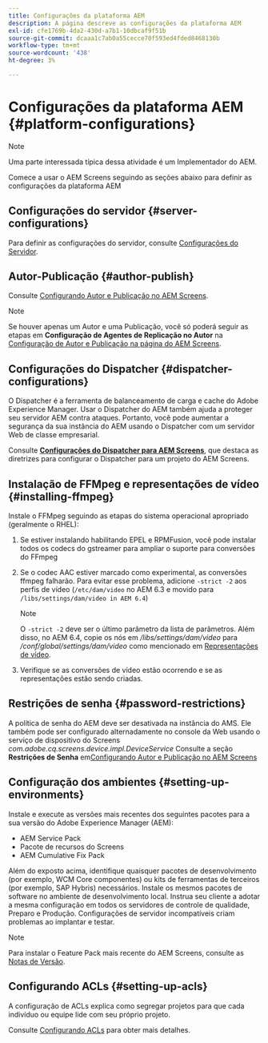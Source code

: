 ```yaml
---
title: Configurações da plataforma AEM
description: A página descreve as configurações da plataforma AEM
exl-id: cfe1769b-4da2-430d-a7b1-10dbcaf9f51b
source-git-commit: dcaaa1c7ab0a55cecce70f593ed4fded8468130b
workflow-type: tm+mt
source-wordcount: '438'
ht-degree: 3%

---
```


# Configurações da plataforma AEM {#platform-configurations}

>[!NOTE]
>
>Uma parte interessada típica dessa atividade é um Implementador do AEM.

Comece a usar o AEM Screens seguindo as seções abaixo para definir as configurações da plataforma AEM

## Configurações do servidor {#server-configurations}

Para definir as configurações do servidor, consulte [Configurações do Servidor](https://experienceleague.adobe.com/pt-br/docs/experience-manager-screens/user-guide/administering/configuring-screens-introduction#ServerConfiguration).

## Autor-Publicação {#author-publish}

Consulte [Configurando Autor e Publicação no AEM Screens](https://experienceleague.adobe.com/pt-br/docs/experience-manager-screens/user-guide/administering/author-publish/author-and-publish).

>[!NOTE]
>
>Se houver apenas um Autor e uma Publicação, você só poderá seguir as etapas em **Configuração de Agentes de Replicação no Autor** na [Configuração de Autor e Publicação na página do AEM Screens](https://experienceleague.adobe.com/pt-br/docs/experience-manager-screens/user-guide/administering/author-publish/author-and-publish).

## Configurações do Dispatcher {#dispatcher-configurations}

O Dispatcher é a ferramenta de balanceamento de carga e cache do Adobe Experience Manager. Usar o Dispatcher do AEM também ajuda a proteger seu servidor AEM contra ataques. Portanto, você pode aumentar a segurança da sua instância do AEM usando o Dispatcher com um servidor Web de classe empresarial.

Consulte **[Configurações do Dispatcher para AEM Screens](https://experienceleague.adobe.com/pt-br/docs/experience-manager-screens/user-guide/administering/dispatcher-configurations-aem-screens)**, que destaca as diretrizes para configurar o Dispatcher para um projeto do AEM Screens.

## Instalação de FFMpeg e representações de vídeo {#installing-ffmpeg}

Instale o FFMpeg seguindo as etapas do sistema operacional apropriado (geralmente o RHEL):

1. Se estiver instalando habilitando EPEL e RPMFusion, você pode instalar todos os codecs do gstreamer para ampliar o suporte para conversões do FFmpeg
1. Se o codec AAC estiver marcado como experimental, as conversões ffmpeg falharão. Para evitar esse problema, adicione `-strict -2` aos perfis de vídeo (`/etc/dam/video` no AEM 6.3 e movido para `/libs/settings/dam/video in AEM 6.4`)

   >[!NOTE]
   >
   >O `-strict -2` deve ser o último parâmetro da lista de parâmetros. Além disso, no AEM 6.4, copie os nós em */libs/settings/dam/video* para */conf/global/settings/dam/video* como mencionado em [Representações de vídeo](https://experienceleague.adobe.com/pt-br/docs/experience-manager-screens/user-guide/authoring/product-features/generating-renditions).
1. Verifique se as conversões de vídeo estão ocorrendo e se as representações estão sendo criadas.

## Restrições de senha {#password-restrictions}

A política de senha do AEM deve ser desativada na instância do AMS. Ele também pode ser configurado alternadamente no console da Web usando o serviço de dispositivo do Screens *com.adobe.cq.screens.device.impl.DeviceService*
Consulte a seção **Restrições de Senha** em[Configurando Autor e Publicação no AEM Screens](https://experienceleague.adobe.com/pt-br/docs/experience-manager-screens/user-guide/administering/author-publish/author-and-publish)

## Configuração dos ambientes {#setting-up-environments}

Instale e execute as versões mais recentes dos seguintes pacotes para a sua versão do Adobe Experience Manager (AEM):

* AEM Service Pack
* Pacote de recursos do Screens
* AEM Cumulative Fix Pack

Além do exposto acima, identifique quaisquer pacotes de desenvolvimento (por exemplo, WCM Core
componentes) ou kits de ferramentas de terceiros (por exemplo, SAP Hybris) necessários.
Instale os mesmos pacotes de software no ambiente de desenvolvimento local. Instrua seu cliente a adotar a mesma configuração em todos os servidores de controle de qualidade, Preparo e Produção. Configurações de servidor incompatíveis criam problemas ao implantar e testar.

>[!NOTE]
>
>Para instalar o Feature Pack mais recente do AEM Screens, consulte as [Notas de Versão](https://experienceleague.adobe.com/pt-br/docs/experience-manager-screens/user-guide/aem-screens-introduction).

## Configurando ACLs {#setting-up-acls}

A configuração de ACLs explica como segregar projetos para que cada indivíduo ou equipe lide com seu próprio projeto.

Consulte [Configurando ACLs](https://experienceleague.adobe.com/pt-br/docs/experience-manager-screens/user-guide/administering/setting-up-acls) para obter mais detalhes.
